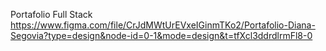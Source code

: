 Portafolio Full Stack
https://www.figma.com/file/CrJdMWtUrEVxeIGinmTKo2/Portafolio-Diana-Segovia?type=design&node-id=0-1&mode=design&t=tfXcl3ddrdlrmFl8-0
